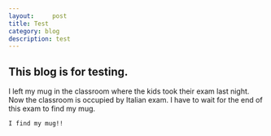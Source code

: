```yaml
---
layout:     post
title: Test     
category: blog
description: test
---
```

## This blog is for testing.
I left my mug in the classroom where the kids took their exam last night. Now the classroom is occupied by Italian exam. I have to wait for the end of this exam to find my mug.

```
I find my mug!!
